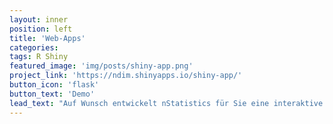 ```yaml
---
layout: inner
position: left
title: 'Web-Apps'
categories:
tags: R Shiny
featured_image: 'img/posts/shiny-app.png'
project_link: 'https://ndim.shinyapps.io/shiny-app/'
button_icon: 'flask'
button_text: 'Demo'
lead_text: "Auf Wunsch entwickelt nStatistics für Sie eine interaktive Web-App mit Ihren Daten, Grafiken, Downloads etc."
---
```

